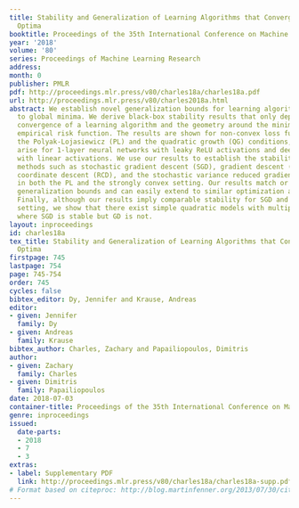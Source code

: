 ```yaml
---
title: Stability and Generalization of Learning Algorithms that Converge to Global
  Optima
booktitle: Proceedings of the 35th International Conference on Machine Learning
year: '2018'
volume: '80'
series: Proceedings of Machine Learning Research
address: 
month: 0
publisher: PMLR
pdf: http://proceedings.mlr.press/v80/charles18a/charles18a.pdf
url: http://proceedings.mlr.press/v80/charles2018a.html
abstract: We establish novel generalization bounds for learning algorithms that converge
  to global minima. We derive black-box stability results that only depend on the
  convergence of a learning algorithm and the geometry around the minimizers of the
  empirical risk function. The results are shown for non-convex loss functions satisfying
  the Polyak-Lojasiewicz (PL) and the quadratic growth (QG) conditions, which we show
  arise for 1-layer neural networks with leaky ReLU activations and deep neural networks
  with linear activations. We use our results to establish the stability of first-order
  methods such as stochastic gradient descent (SGD), gradient descent (GD), randomized
  coordinate descent (RCD), and the stochastic variance reduced gradient method (SVRG),
  in both the PL and the strongly convex setting. Our results match or improve state-of-the-art
  generalization bounds and can easily extend to similar optimization algorithms.
  Finally, although our results imply comparable stability for SGD and GD in the PL
  setting, we show that there exist simple quadratic models with multiple local minima
  where SGD is stable but GD is not.
layout: inproceedings
id: charles18a
tex_title: Stability and Generalization of Learning Algorithms that Converge to Global
  Optima
firstpage: 745
lastpage: 754
page: 745-754
order: 745
cycles: false
bibtex_editor: Dy, Jennifer and Krause, Andreas
editor:
- given: Jennifer
  family: Dy
- given: Andreas
  family: Krause
bibtex_author: Charles, Zachary and Papailiopoulos, Dimitris
author:
- given: Zachary
  family: Charles
- given: Dimitris
  family: Papailiopoulos
date: 2018-07-03
container-title: Proceedings of the 35th International Conference on Machine Learning
genre: inproceedings
issued:
  date-parts:
  - 2018
  - 7
  - 3
extras:
- label: Supplementary PDF
  link: http://proceedings.mlr.press/v80/charles18a/charles18a-supp.pdf
# Format based on citeproc: http://blog.martinfenner.org/2013/07/30/citeproc-yaml-for-bibliographies/
---
```

